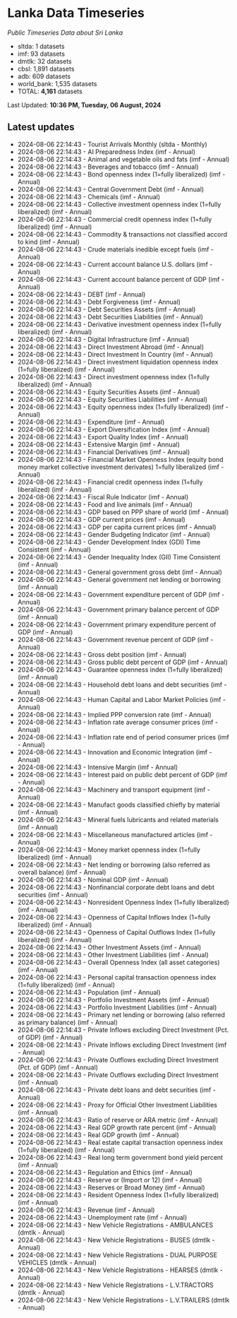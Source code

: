 # Lanka Data Timeseries
*Public Timeseries Data about Sri Lanka*

* sltda: 1 datasets
* imf: 93 datasets
* dmtlk: 32 datasets
* cbsl: 1,891 datasets
* adb: 609 datasets
* world_bank: 1,535 datasets
* TOTAL: **4,161** datasets

Last Updated: **10:36 PM, Tuesday, 06 August, 2024**

## Latest updates

* 2024-08-06 22:14:43 - Tourist Arrivals Monthly (sltda - Monthly)
* 2024-08-06 22:14:43 - AI Preparedness Index (imf - Annual)
* 2024-08-06 22:14:43 - Animal and vegetable oils and fats (imf - Annual)
* 2024-08-06 22:14:43 - Beverages and tobacco (imf - Annual)
* 2024-08-06 22:14:43 - Bond openness index (1=fully liberalized) (imf - Annual)
* 2024-08-06 22:14:43 - Central Government Debt (imf - Annual)
* 2024-08-06 22:14:43 - Chemicals (imf - Annual)
* 2024-08-06 22:14:43 - Collective investment openness index (1=fully liberalized) (imf - Annual)
* 2024-08-06 22:14:43 - Commercial credit openness index (1=fully liberalized) (imf - Annual)
* 2024-08-06 22:14:43 - Commodity & transactions not classified accord to kind (imf - Annual)
* 2024-08-06 22:14:43 - Crude materials inedible except fuels (imf - Annual)
* 2024-08-06 22:14:43 - Current account balance U.S. dollars (imf - Annual)
* 2024-08-06 22:14:43 - Current account balance percent of GDP (imf - Annual)
* 2024-08-06 22:14:43 - DEBT (imf - Annual)
* 2024-08-06 22:14:43 - Debt Forgiveness (imf - Annual)
* 2024-08-06 22:14:43 - Debt Securities Assets (imf - Annual)
* 2024-08-06 22:14:43 - Debt Securities Liabilities (imf - Annual)
* 2024-08-06 22:14:43 - Derivative investment openness index (1=fully liberalized) (imf - Annual)
* 2024-08-06 22:14:43 - Digital Infrastructure (imf - Annual)
* 2024-08-06 22:14:43 - Direct Investment Abroad (imf - Annual)
* 2024-08-06 22:14:43 - Direct Investment In Country (imf - Annual)
* 2024-08-06 22:14:43 - Direct investment liquidation openness index (1=fully liberalized) (imf - Annual)
* 2024-08-06 22:14:43 - Direct investment openness index (1=fully liberalized) (imf - Annual)
* 2024-08-06 22:14:43 - Equity Securities Assets (imf - Annual)
* 2024-08-06 22:14:43 - Equity Securities Liabilities (imf - Annual)
* 2024-08-06 22:14:43 - Equity openness index (1=fully liberalized) (imf - Annual)
* 2024-08-06 22:14:43 - Expenditure (imf - Annual)
* 2024-08-06 22:14:43 - Export Diversification Index (imf - Annual)
* 2024-08-06 22:14:43 - Export Quality Index (imf - Annual)
* 2024-08-06 22:14:43 - Extensive Margin (imf - Annual)
* 2024-08-06 22:14:43 - Financial Derivatives (imf - Annual)
* 2024-08-06 22:14:43 - Financial Market Openness Index (equity bond money market collective investment derivates) 1=fully liberalized (imf - Annual)
* 2024-08-06 22:14:43 - Financial credit openness index (1=fully liberalized) (imf - Annual)
* 2024-08-06 22:14:43 - Fiscal Rule Indicator (imf - Annual)
* 2024-08-06 22:14:43 - Food and live animals (imf - Annual)
* 2024-08-06 22:14:43 - GDP based on PPP share of world (imf - Annual)
* 2024-08-06 22:14:43 - GDP current prices (imf - Annual)
* 2024-08-06 22:14:43 - GDP per capita current prices (imf - Annual)
* 2024-08-06 22:14:43 - Gender Budgeting Indicator (imf - Annual)
* 2024-08-06 22:14:43 - Gender Development Index (GDI) Time Consistent (imf - Annual)
* 2024-08-06 22:14:43 - Gender Inequality Index (GII) Time Consistent (imf - Annual)
* 2024-08-06 22:14:43 - General government gross debt (imf - Annual)
* 2024-08-06 22:14:43 - General government net lending or borrowing (imf - Annual)
* 2024-08-06 22:14:43 - Government expenditure percent of GDP (imf - Annual)
* 2024-08-06 22:14:43 - Government primary balance percent of GDP (imf - Annual)
* 2024-08-06 22:14:43 - Government primary expenditure percent of GDP (imf - Annual)
* 2024-08-06 22:14:43 - Government revenue percent of GDP (imf - Annual)
* 2024-08-06 22:14:43 - Gross debt position (imf - Annual)
* 2024-08-06 22:14:43 - Gross public debt percent of GDP (imf - Annual)
* 2024-08-06 22:14:43 - Guarantee openness index (1=fully liberalized) (imf - Annual)
* 2024-08-06 22:14:43 - Household debt loans and debt securities (imf - Annual)
* 2024-08-06 22:14:43 - Human Capital and Labor Market Policies (imf - Annual)
* 2024-08-06 22:14:43 - Implied PPP conversion rate (imf - Annual)
* 2024-08-06 22:14:43 - Inflation rate average consumer prices (imf - Annual)
* 2024-08-06 22:14:43 - Inflation rate end of period consumer prices (imf - Annual)
* 2024-08-06 22:14:43 - Innovation and Economic Integration (imf - Annual)
* 2024-08-06 22:14:43 - Intensive Margin (imf - Annual)
* 2024-08-06 22:14:43 - Interest paid on public debt percent of GDP (imf - Annual)
* 2024-08-06 22:14:43 - Machinery and transport equipment (imf - Annual)
* 2024-08-06 22:14:43 - Manufact goods classified chiefly by material (imf - Annual)
* 2024-08-06 22:14:43 - Mineral fuels lubricants and related materials (imf - Annual)
* 2024-08-06 22:14:43 - Miscellaneous manufactured articles (imf - Annual)
* 2024-08-06 22:14:43 - Money market openness index (1=fully liberalized) (imf - Annual)
* 2024-08-06 22:14:43 - Net lending or borrowing (also referred as overall balance) (imf - Annual)
* 2024-08-06 22:14:43 - Nominal GDP (imf - Annual)
* 2024-08-06 22:14:43 - Nonfinancial corporate debt loans and debt securities (imf - Annual)
* 2024-08-06 22:14:43 - Nonresident Openness Index (1=fully liberalized) (imf - Annual)
* 2024-08-06 22:14:43 - Openness of Capital Inflows Index (1=fully liberalized) (imf - Annual)
* 2024-08-06 22:14:43 - Openness of Capital Outflows Index (1=fully liberalized) (imf - Annual)
* 2024-08-06 22:14:43 - Other Investment Assets (imf - Annual)
* 2024-08-06 22:14:43 - Other Investment Liabilities (imf - Annual)
* 2024-08-06 22:14:43 - Overall Openness Index (all asset categories) (imf - Annual)
* 2024-08-06 22:14:43 - Personal capital transaction openness index (1=fully liberalized) (imf - Annual)
* 2024-08-06 22:14:43 - Population (imf - Annual)
* 2024-08-06 22:14:43 - Portfolio Investment Assets (imf - Annual)
* 2024-08-06 22:14:43 - Portfolio Investment Liabilities (imf - Annual)
* 2024-08-06 22:14:43 - Primary net lending or borrowing (also referred as primary balance) (imf - Annual)
* 2024-08-06 22:14:43 - Private Inflows excluding Direct Investment (Pct. of GDP) (imf - Annual)
* 2024-08-06 22:14:43 - Private Inflows excluding Direct Investment (imf - Annual)
* 2024-08-06 22:14:43 - Private Outflows excluding Direct Investment (Pct. of GDP) (imf - Annual)
* 2024-08-06 22:14:43 - Private Outflows excluding Direct Investment (imf - Annual)
* 2024-08-06 22:14:43 - Private debt loans and debt securities (imf - Annual)
* 2024-08-06 22:14:43 - Proxy for Official Other Investment Liabilities (imf - Annual)
* 2024-08-06 22:14:43 - Ratio of reserve or ARA metric (imf - Annual)
* 2024-08-06 22:14:43 - Real GDP growth rate percent (imf - Annual)
* 2024-08-06 22:14:43 - Real GDP growth (imf - Annual)
* 2024-08-06 22:14:43 - Real estate capital transaction openness index (1=fully liberalized) (imf - Annual)
* 2024-08-06 22:14:43 - Real long term government bond yield percent (imf - Annual)
* 2024-08-06 22:14:43 - Regulation and Ethics (imf - Annual)
* 2024-08-06 22:14:43 - Reserve or (Import or 12) (imf - Annual)
* 2024-08-06 22:14:43 - Reserves or Broad Money (imf - Annual)
* 2024-08-06 22:14:43 - Resident Openness Index (1=fully liberalized) (imf - Annual)
* 2024-08-06 22:14:43 - Revenue (imf - Annual)
* 2024-08-06 22:14:43 - Unemployment rate (imf - Annual)
* 2024-08-06 22:14:43 - New Vehicle Registrations - AMBULANCES (dmtlk - Annual)
* 2024-08-06 22:14:43 - New Vehicle Registrations - BUSES (dmtlk - Annual)
* 2024-08-06 22:14:43 - New Vehicle Registrations - DUAL PURPOSE VEHICLES (dmtlk - Annual)
* 2024-08-06 22:14:43 - New Vehicle Registrations - HEARSES (dmtlk - Annual)
* 2024-08-06 22:14:43 - New Vehicle Registrations - L.V.TRACTORS (dmtlk - Annual)
* 2024-08-06 22:14:43 - New Vehicle Registrations - L.V.TRAILERS (dmtlk - Annual)